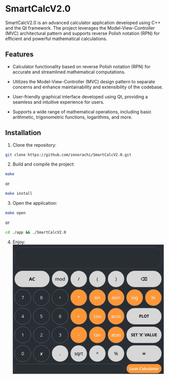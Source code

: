 # SmartCalcV2.0

SmartCalcV2.0 is an advanced calculator application developed using C++ and the Qt framework. The project leverages the Model-View-Controller (MVC) architectural pattern and supports reverse Polish notation (RPN) for efficient and powerful mathematical calculations.

## Features

- Calculator functionality based on reverse Polish notation (RPN) for accurate and streamlined mathematical computations.

- Utilizes the Model-View-Controller (MVC) design pattern to separate concerns and enhance maintainability and extensibility of the codebase.

- User-friendly graphical interface developed using Qt, providing a seamless and intuitive experience for users.

- Supports a wide range of mathematical operations, including basic arithmetic, trigonometric functions, logarithms, and more.

## Installation

1. Clone the repository:
```sh
git clone https://github.com/zenorachi/SmartCalcV2.0.git
```
2. Build and compile the project:
```sh
make
```
or
```sh
make install
```
3. Open the application:
```sh
make open
```
or
```sh
cd ./app && ./SmartCalcV2.0
```
4. Enjoy:
![SmartCalcV2.0 Application](./images/example.jpg)
